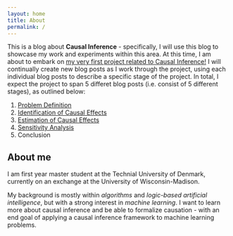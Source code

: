 ```yaml
---
layout: home
title: About
permalink: /
---
```

This is a blog about **Causal Inference** - specifically, I will use this blog to showcase my work and experiments within this area. At this time, I am about to embark on <u>my very first project related to Causal Inference!</u> I will continually create new blog posts as I work through the project, using each individual blog posts to describe a specific stage of the project. In total, I expect the project to span 5 differet blog posts (i.e. consist of 5 different stages), as outlined below:

1. [Problem Definition](/ece-888/project1/2022/10/05/problem-definition)
2. [Identification of Causal Effects](/ece-888/project1/2022/10/27/identification)
3. [Estimation of Causal Effects](/ece-888/project1/2022/11/16/estimation)
4. [Sensitivity Analysis](/ece-888/project1/2022/12/08/sensitivity)
5. Conclusion

## About me
I am first year master student at the Technial University of Denmark, currently on an exchange at the University of Wisconsin-Madison.

My background is mostly within *algorithms* and *logic-based artificial intelligence*, but with a strong interest in *machine learning*. I want to learn more about causal inference and be able to formalize causation - with an end goal of applying a causal inference framework to machine learning problems.

